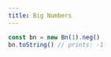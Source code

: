 ```yaml
---
title: Big Numbers
---
```


```typescript
const bn = new Bn(1).neg()
bn.toString() // prints: -1
```
